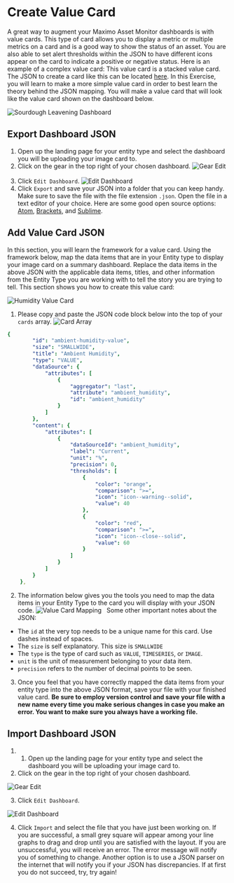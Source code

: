 # Create Value Card
A great way to augment your Maximo Asset Monitor dashboards is with value cards. This type of card allows you to display a metric or multiple metrics on a card and is a good way to show the status of an asset. You are also able to set alert thresholds within the JSON to have different icons appear on the card to indicate a positive or negative status. Here is an example of a complex value card: This value card is a stacked value card. The JSON to create a card like this can be located [here](https://atom.io/). In this Exercise, you will learn to make a more simple value card in order to best learn the theory behind the JSON mapping. You will make a value card that will look like the value card shown on the dashboard below.

![Sourdough Leavening Dashboard](/img/monitor/im28.png) &nbsp;
## Export Dashboard JSON
1. Open up the landing page for your entity type and select the dashboard you will be uploading your image card to.
2. Click on the gear in the top right of your chosen dashboard.
![Gear Edit](/img/monitor/im21.png) &nbsp;
3. Click `Edit Dashboard`.
![Edit Dashboard](/img/monitor/im22.png) &nbsp;
4. Click `Export` and save your JSON into a folder that you can keep handy. Make sure to save the file with the file extension `.json`. Open the file in a text editor of your choice. Here are some good open source options: [Atom](https://atom.io/), [Brackets](http://brackets.io/), and [Sublime](https://www.sublimetext.com/).
## Add Value Card JSON
In this section, you will learn the framework for a value card. Using the framework below, map the data items that are in your Entity type to display your image card on a summary dashboard. Replace the data items in the above JSON with the applicable data items, titles, and other information from the Entity Type you are working with to tell the story you are trying to tell. This section shows you how to create this value card:

![Humidity Value Card](/img/monitor/im29.png) &nbsp;

1. Please copy and paste the JSON code block below into the top of your `cards` array.
![Card Array](/img/monitor/im19.png) &nbsp;
``` yaml
{
        "id": "ambient-humidity-value",
        "size": "SMALLWIDE",
        "title": "Ambient Humidity",
        "type": "VALUE",
        "dataSource": {
            "attributes": [
                {
                    "aggregator": "last",
                    "attribute": "ambient_humidity",
                    "id": "ambient_humidity"
                }
            ]
        },
        "content": {
            "attributes": [
                {
                    "dataSourceId": "ambient_humidity",
                    "label": "Current",
                    "unit": "%",
                    "precision": 0,
                    "thresholds": [
                        {
                            "color": "orange",
                            "comparison": ">=",
                            "icon": "icon--warning--solid",
                            "value": 40
                        },
                        {
                            "color": "red",
                            "comparison": ">=",
                            "icon": "icon--close--solid",
                            "value": 60
                        }
                    ]
                }
            ]
        }
    },
```
2. The information below gives you the tools you need to map the data items in your Entity Type to the card you will display with your JSON code.
![Value Card Mapping](/img/monitor/im27.png) &nbsp;
Some other important notes about the JSON:
-	The `id` at the very top needs to be a unique name for this card. Use dashes instead of spaces.
-	The `size` is self explanatory. This size is `SMALLWIDE`
-	The `type` is the type of card such as `VALUE`, `TIMESERIES`, or `IMAGE`.
-	`unit` is the unit of measurement belonging to your data item.
-	`precision` refers to the number of decimal points to be seen.

3. Once you feel that you have correctly mapped the data items from your entity type into the above JSON format, save your file with your finished value card. **Be sure to employ version control and save your file with a new name every time you make serious changes in case you make an error. You want to make sure you always have a working file.**
## Import Dashboard JSON
1. 1. Open up the landing page for your entity type and select the dashboard you will be uploading your image card to.
2. Click on the gear in the top right of your chosen dashboard.

![Gear Edit](/img/monitor/im21.png) &nbsp;

3. Click `Edit Dashboard`.

![Edit Dashboard](/img/monitor/im22.png) &nbsp;

4. Click `Import` and select the file that you have just been working on. If you are successful, a small grey square will appear among your line graphs to drag and drop until you are satisfied with the layout. If you are unsuccessful, you will receive an error. The error message will notify you of something to change. Another option is to use a JSON parser on the internet that will notify you if your JSON has discrepancies. If at first you do not succeed, try, try again!
